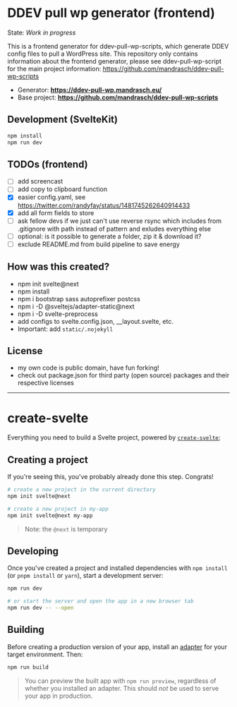 # DDEV pull wp generator (frontend)

State: _Work in progress_

This is a frontend generator for ddev-pull-wp-scripts, which generate DDEV config files to pull a WordPress site. This repository only contains information about the frontend generator, please see ddev-pull-wp-script for the main project information: https://github.com/mandrasch/ddev-pull-wp-scripts

- Generator: **https://ddev-pull-wp.mandrasch.eu/**
- Base project: **https://github.com/mandrasch/ddev-pull-wp-scripts**

## Development (SvelteKit)

```bash
npm install
npm run dev
```

## TODOs (frontend)

- [ ] add screencast
- [ ] add copy to clipboard function
- [x] easier config.yaml, see https://twitter.com/randyfay/status/1481745262640914433
- [x] add all form fields to store
- [ ] ask fellow devs if we just can't use reverse rsync which includes from .gitignore with path instead of pattern and exludes everything else
- [ ] optional: is it possible to generate a folder, zip it & download it?
- [ ] exclude README.md from build pipeline to save energy

## How was this created?

- npm init svelte@next
- npm install
- npm i bootstrap sass autoprefixer postcss
- npm i -D @sveltejs/adapter-static@next
- npm i -D svelte-preprocess
- add configs to svelte.config.json, \_\_layout.svelte, etc.
- Important: add `static/.nojekyll`

## License

- my own code is public domain, have fun forking!
- check out package.json for third party (open source) packages and their respective licenses

<hr>

# create-svelte

Everything you need to build a Svelte project, powered by [`create-svelte`](https://github.com/sveltejs/kit/tree/master/packages/create-svelte);

## Creating a project

If you're seeing this, you've probably already done this step. Congrats!

```bash
# create a new project in the current directory
npm init svelte@next

# create a new project in my-app
npm init svelte@next my-app
```

> Note: the `@next` is temporary

## Developing

Once you've created a project and installed dependencies with `npm install` (or `pnpm install` or `yarn`), start a development server:

```bash
npm run dev

# or start the server and open the app in a new browser tab
npm run dev -- --open
```

## Building

Before creating a production version of your app, install an [adapter](https://kit.svelte.dev/docs#adapters) for your target environment. Then:

```bash
npm run build
```

> You can preview the built app with `npm run preview`, regardless of whether you installed an adapter. This should _not_ be used to serve your app in production.
